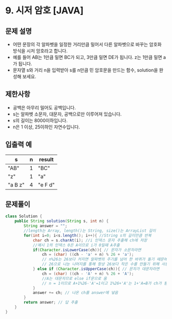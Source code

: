 # 9. 시저 암호 [JAVA]

## 문제 설명

- 어떤 문장의 각 알파벳을 일정한 거리만큼 밀어서 다른 알파벳으로 바꾸는 암호화 방식을 시저 암호라고 합니다. 
- 예를 들어 AB는 1만큼 밀면 BC가 되고, 3만큼 밀면 DE가 됩니다. z는 1만큼 밀면 a가 됩니다. 
- 문자열 s와 거리 n을 입력받아 s를 n만큼 민 암호문을 만드는 함수, solution을 완성해 보세요.

## 제한사항

- 공백은 아무리 밀어도 공백입니다.
- s는 알파벳 소문자, 대문자, 공백으로만 이루어져 있습니다.
- s의 길이는 8000이하입니다.
- n은 1 이상, 25이하인 자연수입니다.

## 입출력 예

s |	n |	result
--- | --- | ---
"AB" |	1 |	"BC"
"z" | 1 | "a"
"a B z" | 4 | "e F d"

## 문제풀이
```java
class Solution {
    public String solution(String s, int n) {
        String answer = "";
        //length는 Array, length()는 String, size()는 ArrayList 길이
        for(int i=0; i<s.length(); i++){ //String s의 길이만큼 반복
            char ch = s.charAt(i); //i 인덱스 문자 추출해 ch에 저장
            //예시 1의 인덱스 0은 A이므로 i가 0일때 A추출
            if(Character.isLowerCase(ch)){ // 문자가 소문자라면
                ch = (char) ((ch - 'a' + n) % 26 + 'a');
                // n%26는 26보다 커지면 알파벳의 주기를 넘어 한 바퀴가 돌기 때문에 
                // 26으로 나눈 나머지를 통해 항상 26보다 작은 수를 만들기 위해 사용
            } else if (Character.isUpperCase(ch)){ // 문자가 대문자라면
                ch = (char) ((ch - 'A' + n) % 26 + 'A');
                //A는 대문자므로 else if문으로 옴
                // n = 1이므로 A+1%26-'A'=1이고 1%26+'A'는 1+'A=B가 ch가 됨
            }
            answer += ch; // 나온 ch를 answer에 넣음
        }
        return answer; // 답 추출
    }
}
```
